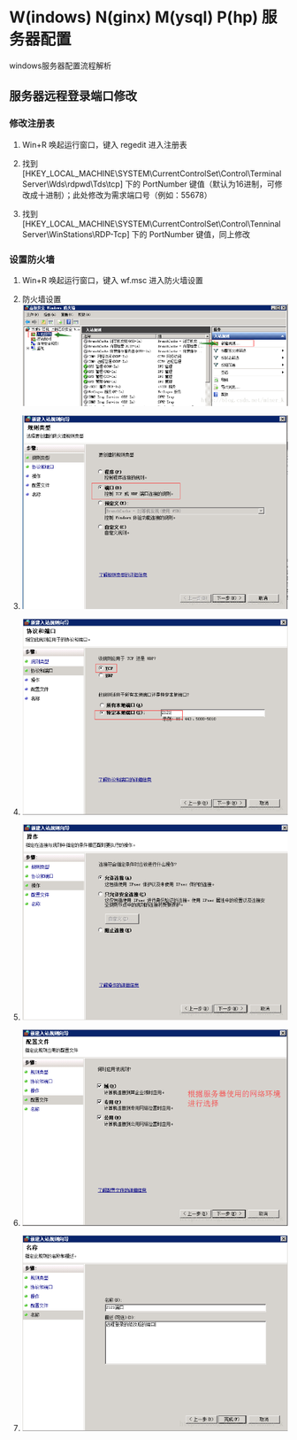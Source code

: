 # W(indows) N(ginx) M(ysql) P(hp) 服务器配置

windows服务器配置流程解析


## 服务器远程登录端口修改

### 修改注册表

  1. Win+R 唤起运行窗口，键入 regedit 进入注册表

  2. 找到 [HKEY_LOCAL_MACHINE\SYSTEM\CurrentControlSet\Control\Terminal Server\Wds\rdpwd\Tds\tcp] 下的 PortNumber 键值（默认为16进制，可修改成十进制）；此处修改为需求端口号（例如：55678）

  3. 找到 [HKEY_LOCAL_MACHINE\SYSTEM\CurrentControlSet\Control\Tenninal Server\WinStations\RDP-Tcp] 下的 PortNumber 键值，同上修改


### 设置防火墙

  1. Win+R 唤起运行窗口，键入 wf.msc 进入防火墙设置

  2. 防火墙设置
  ![](./static/1.png '1')

  3. ![](./static/2.png '2')

  4. ![](./static/3.png '3')

  5. ![](./static/4.png '4')

  6. ![](./static/5.png '5')

  7. ![](./static/6.png '6')